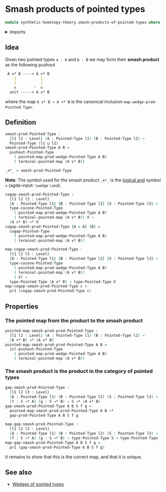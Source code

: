 # Smash products of pointed types

```agda
module synthetic-homotopy-theory.smash-products-of-pointed-types where
```

<details><summary>Imports</summary>

```agda
open import foundation.dependent-pair-types
open import foundation.universe-levels

open import structured-types.pointed-cartesian-product-types
open import structured-types.pointed-maps
open import structured-types.pointed-types
open import structured-types.pointed-unit-type

open import synthetic-homotopy-theory.cocones-under-spans-of-pointed-types
open import synthetic-homotopy-theory.pushouts-of-pointed-types
open import synthetic-homotopy-theory.wedges-of-pointed-types
```

</details>

## Idea

Given two pointed types `a : A` and `b : B` we may form their **smash product**
as the following pushout

```md
 A ∨* B ----> A ×* B
    |           |
    |           |
    v        ⌜  v
  unit -----> A ∧* B
```

where the map `A ∨* B → A ×* B` is the canonical inclusion
`map-wedge-prod-Pointed-Type`.

## Definition

```agda
smash-prod-Pointed-Type :
  {l1 l2 : Level} (A : Pointed-Type l1) (B : Pointed-Type l2) →
  Pointed-Type (l1 ⊔ l2)
smash-prod-Pointed-Type A B =
  pushout-Pointed-Type
    ( pointed-map-prod-wedge-Pointed-Type A B)
    ( terminal-pointed-map (A ∨* B))

_∧*_ = smash-prod-Pointed-Type
```

**Note**: The symbol used for the smash product `_∧*_` is the
[logical and](https://codepoints.net/U+2227) symbol `∧` (agda-input: `\wedge`
`\and`).

```agda
cogap-smash-prod-Pointed-Type :
  {l1 l2 l3 : Level}
  {A : Pointed-Type l1} {B : Pointed-Type l2} {X : Pointed-Type l3} →
  type-cocone-Pointed-Type
    ( pointed-map-prod-wedge-Pointed-Type A B)
    ( terminal-pointed-map (A ∨* B)) X →
  (A ∧* B) →* X
cogap-smash-prod-Pointed-Type {A = A} {B} =
  cogap-Pointed-Type
    ( pointed-map-prod-wedge-Pointed-Type A B)
    ( terminal-pointed-map (A ∨* B))

map-cogap-smash-prod-Pointed-Type :
  {l1 l2 l3 : Level}
  {A : Pointed-Type l1} {B : Pointed-Type l2} {X : Pointed-Type l3} →
  type-cocone-Pointed-Type
    ( pointed-map-prod-wedge-Pointed-Type A B)
    ( terminal-pointed-map (A ∨* B))
    ( X) →
  type-Pointed-Type (A ∧* B) → type-Pointed-Type X
map-cogap-smash-prod-Pointed-Type c =
  pr1 (cogap-smash-prod-Pointed-Type c)
```

## Properties

### The pointed map from the product to the smash product

```agda
pointed-map-smash-prod-prod-Pointed-Type :
  {l1 l2 : Level} (A : Pointed-Type l1) (B : Pointed-Type l2) →
  (A ×* B) →* (A ∧* B)
pointed-map-smash-prod-prod-Pointed-Type A B =
  inl-pushout-Pointed-Type
    ( pointed-map-prod-wedge-Pointed-Type A B)
    ( terminal-pointed-map (A ∨* B))
```

### The smash product is the product in the category of pointed types

```agda
gap-smash-prod-Pointed-Type :
  {l1 l2 l3 : Level}
  (A : Pointed-Type l1) (B : Pointed-Type l2) (S : Pointed-Type l3) →
  (f : S →* A) (g : S →* B) → S →* (A ∧* B)
gap-smash-prod-Pointed-Type A B S f g =
  pointed-map-smash-prod-prod-Pointed-Type A B ∘*
  gap-prod-Pointed-Type A B S f g

map-gap-smash-prod-Pointed-Type :
  {l1 l2 l3 : Level}
  (A : Pointed-Type l1) (B : Pointed-Type l2) (S : Pointed-Type l3) →
  (f : S →* A) (g : S →* B) → type-Pointed-Type S → type-Pointed-Type (A ∧* B)
map-gap-smash-prod-Pointed-Type A B S f g =
  pr1 (gap-smash-prod-Pointed-Type A B S f g)
```

It remains to show that this is the correct map, and that it is unique.

## See also

- [Wedges of pointed types](synthetic-homotopy-theory.wedges-of-pointed-types.md)
